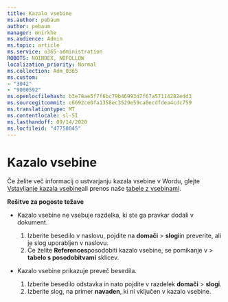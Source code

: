 ```yaml
---
title: Kazalo vsebine
ms.author: pebaum
author: pebaum
manager: mnirkhe
ms.audience: Admin
ms.topic: article
ms.service: o365-administration
ROBOTS: NOINDEX, NOFOLLOW
localization_priority: Normal
ms.collection: Adm_O365
ms.custom:
- "3042"
- "9000592"
ms.openlocfilehash: b3e78ae5f7f6bc79b46993d7f67a57114282edd3
ms.sourcegitcommit: c6692ce0fa1358ec3529e59ca0ecdfdea4cdc759
ms.translationtype: MT
ms.contentlocale: sl-SI
ms.lasthandoff: 09/14/2020
ms.locfileid: "47758045"
---
```

# <a name="table-of-contents"></a>Kazalo vsebine

Če želite več informacij o ustvarjanju kazala vsebine v Wordu, glejte [Vstavljanje kazala vsebine](https://support.office.com/article/882e8564-0edb-435e-84b5-1d8552ccf0c0)ali prenos naše [tabele z vsebinami](https://go.microsoft.com/fwlink/?linkid=2065106).

**Rešitve za pogoste težave**

- Kazalo vsebine ne vsebuje razdelka, ki ste ga pravkar dodali v dokument.
  1. Izberite besedilo v naslovu, pojdite na **domači**  >  **slogi**in preverite, ali je slog uporabljen v naslovu.
  2. Če želite **References**posodobiti kazalo vsebine, se pomikanje v  >  **tabelo s posodobitvami** sklicev.

- Kazalo vsebine prikazuje preveč besedila. 
  1. Izberite besedilo odstavka in nato pojdite v razdelek **domači**  >  **slogi**.
  2. Izberite slog, na primer **navaden**, ki ni vključen v kazalo vsebine.